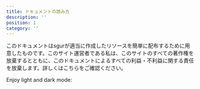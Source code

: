 ```yaml
---
title: ドキュメントの読み方
description: ''
position: 1
category: ''
---
```


<alert type="success">

このドキュメントはsgurが適当に作成したリソースを簡単に配布するために用意したものです。このサイト運営者である私は、このサイトのすべての著作権を放棄するとともに、このドキュメントによるすべての利益・不利益に関する責任を放棄します。詳しくはこちらをご確認ください。

</alert>

<p class="flex items-center">Enjoy light and dark mode:&nbsp;<app-color-switcher class="inline-flex ml-2"></app-color-switcher></p>
